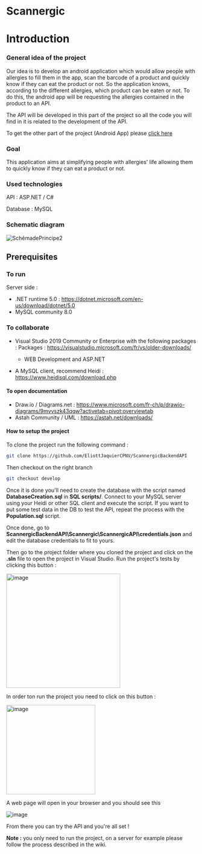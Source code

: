 # Scannergic
# Introduction

### General idea of the project

Our idea is to develop an android application which would allow people with allergies to fill them in the app, scan the barcode of a product and quickly know if they can eat the product or not. So the application knows, according to the different allergies, which product can be eaten or not. To do this, the android app will be requesting the allergies contained in the product to an API.

The API will be developed in this part of the project so all the code you will find in it is related to the development of the API.

To get the other part of the project (Android App) please [click here](https://github.com/EliottJaquierCPNV/Scannergic)

### Goal

This application aims at simplifying people with allergies' life allowing them to quickly know if they can eat a product or not.

### Used technologies

API : ASP.NET / C#

Database : MySQL

### Schematic diagram

![SchémadePrincipe2](https://user-images.githubusercontent.com/61775725/141955527-72237c5a-a55d-431d-a332-4cf52c142d89.png)

## Prerequisites
### To run
Server side :
 - .NET runtime 5.0 : https://dotnet.microsoft.com/en-us/download/dotnet/5.0
 - MySQL community 8.0
### To collaborate
- Visual Studio 2019 Community or Enterprise with the following packages :
  Packages : https://visualstudio.microsoft.com/fr/vs/older-downloads/
   - WEB Development and ASP.NET

- A MySQL client, recommend Heidi : https://www.heidisql.com/download.php



#### To open documentation
- Draw.io / Diagrams.net : https://www.microsoft.com/fr-ch/p/drawio-diagrams/9mvvszk43qqw?activetab=pivot:overviewtab
- Astah Community / UML : https://astah.net/downloads/



#### How to setup the project

To clone the project run the following command :

```bash
git clone https://github.com/EliottJaquierCPNV/ScannergicBackendAPI
```

Then checkout on the right branch

```bash
git checkout develop
```

Once it is done you'll need to create the database with the script named **DatabaseCreation.sql** in **SQL scripts/**. Connect to your MySQL server using your Heidi or other SQL client and execute the script. If you want to put some test data in the DB to test the API, repeat the process with the **Population.sql** script.

Once done, go to **ScannergicBackendAPI\Scannergic\ScannergicAPI\credentials.json** and edit the database credentials to fit to yours.

Then go to the project folder where you cloned the project and click on the **.sln** file to open the project in Visual Studio. Run the project's tests by clicking this button :

<img width="302" alt="image" src="https://user-images.githubusercontent.com/61775725/150324553-2e5062c3-780b-41d8-a828-967f0398f09b.png">

In order ton run the project you need to click on this button :

<img width="236" alt="image" src="https://user-images.githubusercontent.com/61775725/150324650-c9fac310-e01e-4ad6-81e1-96590b25b477.png">

A web page will open in your browser and you should see this 

![image](https://user-images.githubusercontent.com/61775725/150324790-ceda5845-8c76-48d1-99cc-d543cd809b04.png)

From there you can try the API and you're all set !



**Note :** you only need to run the project, on a server for example please follow the process described in the wiki.

